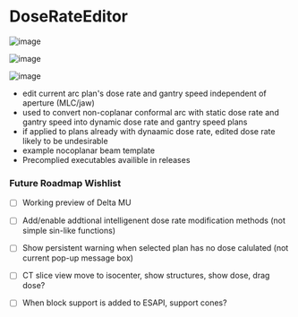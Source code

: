 # DoseRateEditor

![image](https://user-images.githubusercontent.com/78000769/226069013-a34d6001-5132-40af-a9d9-9218b1879bd5.png)

![image](https://user-images.githubusercontent.com/78000769/226070099-f5304c74-735c-42e7-998a-194466d78563.png)

![image](https://user-images.githubusercontent.com/78000769/226110675-884f5268-f19c-4adf-ab0a-3b94b20abd2b.png)

* edit current arc plan's dose rate and gantry speed independent of aperture (MLC/jaw) 
* used to convert non-coplanar conformal arc with static dose rate and gantry speed into dynamic dose rate and gantry speed plans
* if applied to plans already with dynaamic dose rate, edited dose rate likely to be undesirable
* example nocoplanar beam template
* Precomplied executables availible in releases

### Future Roadmap Wishlist
- [ ] Working preview of Delta MU
- [ ] Add/enable addtional intelligenent dose rate modification methods (not simple sin-like functions)
- [ ] Show persistent warning when selected plan has no dose calulated (not current pop-up message box)
- [ ] CT slice view move to isocenter, show structures, show dose, drag dose?
- [ ] When block support is added to ESAPI, support cones?


